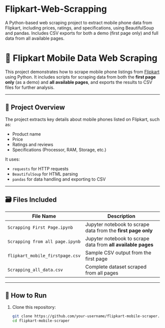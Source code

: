 # Flipkart-Web-Scrapping
A Python-based web scraping project to extract mobile phone data from Flipkart, including prices, ratings, and specifications, using BeautifulSoup and pandas. Includes CSV exports for both a demo (first page only) and full data from all available pages.

# 📱 Flipkart Mobile Data Web Scraping

This project demonstrates how to scrape mobile phone listings from [Flipkart](https://www.flipkart.com/) using Python. It includes scripts for scraping data from both the **first page only** (as a demo) and **all available pages**, and exports the results to CSV files for further analysis.

---

## 📌 Project Overview

The project extracts key details about mobile phones listed on Flipkart, such as:

- Product name
- Price
- Ratings and reviews
- Specifications (Processor, RAM, Storage, etc.)

It uses:

- `requests` for HTTP requests
- `BeautifulSoup` for HTML parsing
- `pandas` for data handling and exporting to CSV

---

## 🗃️ Files Included

| File Name                          | Description |
|-----------------------------------|-------------|
| `Scrapping First Page.ipynb`      | Jupyter notebook to scrape data from the **first page only** |
| `Scrapping from all page.ipynb`   | Jupyter notebook to scrape data from **all available pages** |
| `flipkart_mobile_firstpage.csv`   | Sample CSV output from the first page |
| `Scrapping_all_data.csv`          | Complete dataset scraped from all pages |

---

## 🚀 How to Run

1. Clone this repository:
   ```bash
   git clone https://github.com/your-username/flipkart-mobile-scraper.git
   cd flipkart-mobile-scraper
